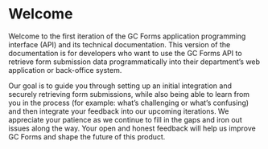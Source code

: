 # Welcome

Welcome to the first iteration of the GC Forms application programming interface (API) and its technical documentation. This version of the documentation is for developers who want to use the GC Forms API to retrieve form submission data programmatically into their department’s web application or back-office system.

Our goal is to guide you through setting up an initial integration and securely retrieving form submissions, while also being able to learn from you in the process (for example: what’s challenging or what’s confusing) and then integrate your feedback into our upcoming iterations. We appreciate your patience as we continue to fill in the gaps and iron out issues along the way. Your open and honest feedback will help us improve GC Forms and shape the future of this product.
